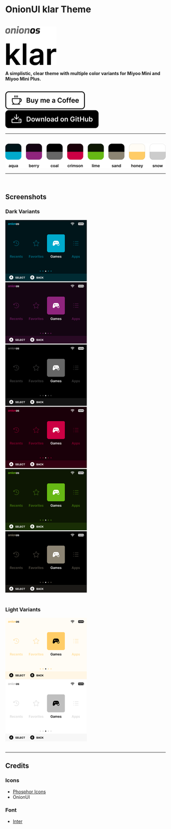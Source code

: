 # OnionUI klar Theme

<br />
<img src="assets/header.png" width="160" alt="Onion OS klar">
<br />

**A simplistic, clear theme with multiple color variants for Miyoo Mini and Miyoo Mini Plus.**

<br />
<a href="https://www.buymeacoffee.com/maxic">
  <img src="assets/coffee.png" height="56" alt="Buy me a Coffee">
</a>
<a href="https://github.com/m-axic/OnionUI-klar-theme">
  <img src="assets/download.png" height="56" alt="Download on GitHub">
</a>
<br />

---

<br />
<img src="assets/colors.png" width="512" alt="klar color variants">
<br />

---

<br />

## Screenshots

### Dark Variants

<div>
  <img src="klar aqua by m_axic/preview.png" width="256" alt="klar • aqua">
  <img src="klar berry by m_axic/preview.png" width="256" alt="klar • berry">
  <img src="klar coal by m_axic/preview.png" width="256" alt="klar • coal">
  <img src="klar crimson by m_axic/preview.png" width="256" alt="klar • crimson">
  <img src="klar lime by m_axic/preview.png" width="256" alt="klar • lime">
  <img src="klar sand by m_axic/preview.png" width="256" alt="klar • sand">
</div>

<br />

### Light Variants

<div>
  <img src="klar honey by m_axic/preview.png" width="256" alt="klar • honey">
  <img src="klar snow by m_axic/preview.png" width="256" alt="klar • snow">
</div>

<br />

---

## Credits

### Icons

- [Phosphor Icons](https://phosphoricons.com/)
- OnionUI

### Font

- [Inter](https://rsms.me/inter/)
